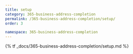 ```yaml
---
title: setup
category: 365-business-address-completion
permalink: /365-business-address-completion/setup/
order: 3

namespace: 365-business-address-completion
---
```


{% tf _docs/365-business-address-completion/setup.md %}